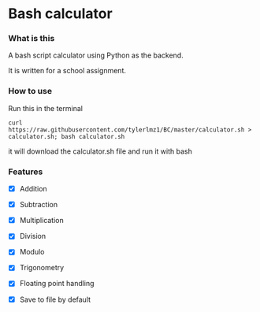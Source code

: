 # Bash calculator

### What is this
A bash script calculator using Python as the backend.

It is written for a school assignment.

### How to use
Run this in the terminal
```
curl https://raw.githubusercontent.com/tylerlmz1/BC/master/calculator.sh > calculator.sh; bash calculator.sh
```
it will download the calculator.sh file and run it with bash

### Features
- [x] Addition
- [x] Subtraction
- [x] Multiplication
- [x] Division

- [x] Modulo
- [x] Trigonometry

- [x] Floating point handling

- [x] Save to file by default
